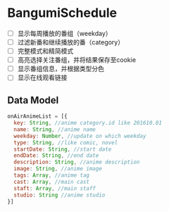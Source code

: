 # BangumiSchedule
* [ ] 显示每周播放的番组（weekday）
* [ ] 过滤新番和继续播放的番（category）
* [ ] 完整模式和精简模式
* [ ] 高亮选择关注番组，并将结果保存至cookie
* [ ] 显示番组信息，并根据类型分色
* [ ] 显示在线观看链接

## Data Model
```javascript
onAirAnimeList = [{
  key: String, //anime category.id like 201610.01
  name: String, //anime name
  weekday: Number, //update on which weekday
  type: String, //like comic, novel
  startDate: String, //start date
  endDate: String, //end date
  description: String, //anime description
  image: String, //anime image
  tags: Array, //anime tag
  cast: Array, //main cast
  staft: Array, //main staff
  studio: String //anime studio
}]
```